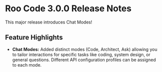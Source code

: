 # Roo Code 3.0.0 Release Notes

This major release introduces Chat Modes!

## Feature Highlights

*   **Chat Modes:** Added distinct modes (Code, Architect, Ask) allowing you to tailor interactions for specific tasks like coding, system design, or general questions. Different API configuration profiles can be assigned to each mode.